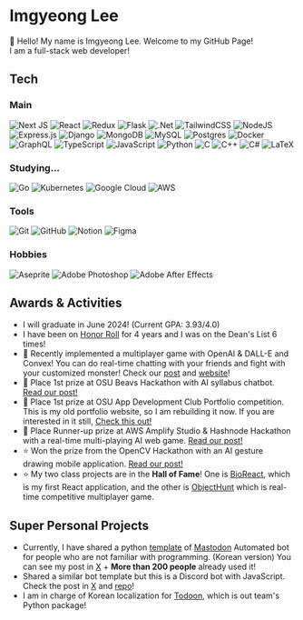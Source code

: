 # Imgyeong Lee

👋 Hello! My name is Imgyeong Lee. Welcome to my GitHub Page!<br>
I am a full-stack web developer!

## Tech

### Main

![Next JS](https://img.shields.io/badge/Next-black?style=for-the-badge&logo=next.js&logoColor=white)
![React](https://img.shields.io/badge/react-%2320232a.svg?style=for-the-badge&logo=react&logoColor=%2361DAFB)
![Redux](https://img.shields.io/badge/redux-%23593d88.svg?style=for-the-badge&logo=redux&logoColor=white)
![Flask](https://img.shields.io/badge/flask-%23000.svg?style=for-the-badge&logo=flask&logoColor=white)
![.Net](https://img.shields.io/badge/.NET-5C2D91?style=for-the-badge&logo=.net&logoColor=white)
![TailwindCSS](https://img.shields.io/badge/tailwindcss-%2338B2AC.svg?style=for-the-badge&logo=tailwind-css&logoColor=white)
![NodeJS](https://img.shields.io/badge/node.js-6DA55F?style=for-the-badge&logo=node.js&logoColor=white)
![Express.js](https://img.shields.io/badge/express.js-%23404d59.svg?style=for-the-badge&logo=express&logoColor=%2361DAFB)
![Django](https://img.shields.io/badge/django-%23092E20.svg?style=for-the-badge&logo=django&logoColor=white)
![MongoDB](https://img.shields.io/badge/MongoDB-%234ea94b.svg?style=for-the-badge&logo=mongodb&logoColor=white)
![MySQL](https://img.shields.io/badge/mysql-4479A1.svg?style=for-the-badge&logo=mysql&logoColor=white)
![Postgres](https://img.shields.io/badge/postgres-%23316192.svg?style=for-the-badge&logo=postgresql&logoColor=white)
![Docker](https://img.shields.io/badge/docker-%230db7ed.svg?style=for-the-badge&logo=docker&logoColor=white)
![GraphQL](https://img.shields.io/badge/-GraphQL-E10098?style=for-the-badge&logo=graphql&logoColor=white)
![TypeScript](https://img.shields.io/badge/typescript-%23007ACC.svg?style=for-the-badge&logo=typescript&logoColor=white)
![JavaScript](https://img.shields.io/badge/javascript-%23323330.svg?style=for-the-badge&logo=javascript&logoColor=%23F7DF1E)
![Python](https://img.shields.io/badge/python-3670A0?style=for-the-badge&logo=python&logoColor=ffdd54)
![C](https://img.shields.io/badge/c-%2300599C.svg?style=for-the-badge&logo=c&logoColor=white)
![C++](https://img.shields.io/badge/c++-%2300599C.svg?style=for-the-badge&logo=c%2B%2B&logoColor=white)
![C#](https://img.shields.io/badge/c%23-%23239120.svg?style=for-the-badge&logo=csharp&logoColor=white)
![LaTeX](https://img.shields.io/badge/latex-%23008080.svg?style=for-the-badge&logo=latex&logoColor=white)

### Studying...

![Go](https://img.shields.io/badge/go-%2300ADD8.svg?style=for-the-badge&logo=go&logoColor=white)
![Kubernetes](https://img.shields.io/badge/kubernetes-%23326ce5.svg?style=for-the-badge&logo=kubernetes&logoColor=white)
![Google Cloud](https://img.shields.io/badge/GoogleCloud-%234285F4.svg?style=for-the-badge&logo=google-cloud&logoColor=white)
![AWS](https://img.shields.io/badge/AWS-%23FF9900.svg?style=for-the-badge&logo=amazon-aws&logoColor=white)

### Tools

![Git](https://img.shields.io/badge/git-%23F05033.svg?style=for-the-badge&logo=git&logoColor=white)
![GitHub](https://img.shields.io/badge/github-%23121011.svg?style=for-the-badge&logo=github&logoColor=white)
![Notion](https://img.shields.io/badge/Notion-%23000000.svg?style=for-the-badge&logo=notion&logoColor=white)
![Figma](https://img.shields.io/badge/figma-%23F24E1E.svg?style=for-the-badge&logo=figma&logoColor=white)

### Hobbies

![Aseprite](https://img.shields.io/badge/Aseprite-FFFFFF?style=for-the-badge&logo=Aseprite&logoColor=#7D929E)
![Adobe Photoshop](https://img.shields.io/badge/adobe%20photoshop-%2331A8FF.svg?style=for-the-badge&logo=adobe%20photoshop&logoColor=white)
![Adobe After Effects](https://img.shields.io/badge/Adobe%20After%20Effects-9999FF.svg?style=for-the-badge&logo=Adobe%20After%20Effects&logoColor=white)

## Awards & Activities

- I will graduate in June 2024! (Current GPA: 3.93/4.0)
- I have been on [Honor Roll](https://registrar.oregonstate.edu/osu-honor-roll) for 4 years and I was on the Dean's List 6 times!
- 🫠 Recently implemented a multiplayer game with OpenAI & DALL-E and Convex! You can do real-time chatting with your friends and fight with your customized monster! Check our [post](https://devpost.com/software/adventureai) and [website](https://adventure-ai.vercel.app/)!
- 🥇 Place 1st prize at OSU Beavs Hackathon with AI syllabus chatbot. [Read our post!](https://devpost.com/software/syllabot-1dxsil)
- 🥇 Place 1st prize at OSU App Development Club Portfolio competition. This is my old portfolio website, so I am rebuilding it now. If you are interested in it still, [Check this out!](https://imgyeong-lee-portfolio-website.vercel.app/)
- 🥈 Place Runner-up prize at AWS Amplify Studio & Hashnode Hackathon with a real-time multi-playing AI web game. [Read our post!](https://hackathoners0.hashnode.dev/are-you-smarter-than-ai)
- ⭐️ Won the prize from the OpenCV Hackathon with an AI gesture drawing mobile application. [Read our post!](https://www.hackster.io/hackathoners/ai-gesture-art-d36827)
- ⭐️ My two class projects are in the **Hall of Fame**! One is [BioReact](https://web.engr.oregonstate.edu/~hessro/teaching/hof/cs494#w23), which is my first React application, and the other is [ObjectHunt](https://web.engr.oregonstate.edu/~hessro/teaching/hof/cs492#w23) which is real-time competitive multiplayer game.

## Super Personal Projects

- Currently, I have shared a python [template](https://github.com/ImgyeongLee/MastodonBot) of [Mastodon](https://joinmastodon.org/) Automated bot for people who are not familiar with programming. (Korean version) You can see my post in [X](https://x.com/DONTEXIST_3/status/1719272573446529149?s=20) + **More than 200 people** already used it!
- Shared a similar bot template but this is a Discord bot with JavaScript. Check the post in [X](https://x.com/DONTEXIST_3/status/1725120780705603766?s=20) and [repo](https://github.com/ImgyeongLee/DiscordBot)!
- I am in charge of Korean localization for [Todoon](https://pypi.org/project/todo-or-not/), which is out team's Python package!
